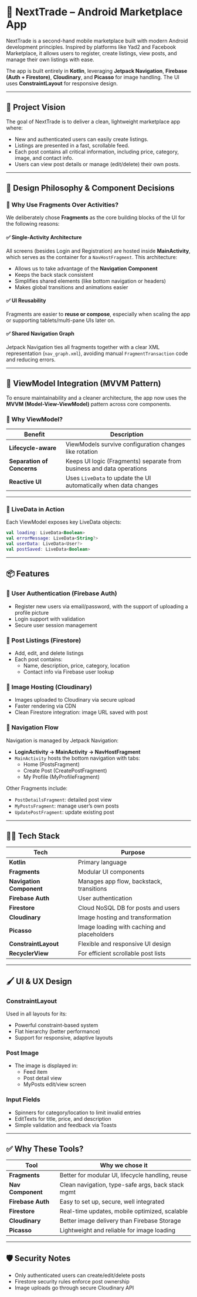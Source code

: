 # 📱 NextTrade – Android Marketplace App

NextTrade is a second-hand mobile marketplace built with modern Android development principles. Inspired by platforms like Yad2 and Facebook Marketplace, it allows users to register, create listings, view posts, and manage their own listings with ease.

The app is built entirely in **Kotlin**, leveraging **Jetpack Navigation**, **Firebase (Auth + Firestore)**, **Cloudinary**, and **Picasso** for image handling. The UI uses **ConstraintLayout** for responsive design.

---

## 🎯 Project Vision

The goal of NextTrade is to deliver a clean, lightweight marketplace app where:

- New and authenticated users can easily create listings.
- Listings are presented in a fast, scrollable feed.
- Each post contains all critical information, including price, category, image, and contact info.
- Users can view post details or manage (edit/delete) their own posts.

---

## 🧱 Design Philosophy & Component Decisions

### 🧩 Why Use Fragments Over Activities?

We deliberately chose **Fragments** as the core building blocks of the UI for the following reasons:

#### ✅ Single-Activity Architecture

All screens (besides Login and Registration) are hosted inside **MainActivity**, which serves as the container for a `NavHostFragment`. This architecture:

- Allows us to take advantage of the **Navigation Component**
- Keeps the back stack consistent
- Simplifies shared elements (like bottom navigation or headers)
- Makes global transitions and animations easier

#### ✅ UI Reusability

Fragments are easier to **reuse or compose**, especially when scaling the app or supporting tablets/multi-pane UIs later on.

#### ✅ Shared Navigation Graph

Jetpack Navigation ties all fragments together with a clear XML representation (`nav_graph.xml`), avoiding manual `FragmentTransaction` code and reducing errors.

---

## 🧠 ViewModel Integration (MVVM Pattern)

To ensure maintainability and a cleaner architecture, the app now uses the **MVVM (Model-View-ViewModel)** pattern across core components.

### 🚀 Why ViewModel?

| Benefit                    | Description                                                                 |
|----------------------------|-----------------------------------------------------------------------------|
| **Lifecycle-aware**        | ViewModels survive configuration changes like rotation                     |
| **Separation of Concerns** | Keeps UI logic (Fragments) separate from business and data operations       |
| **Reactive UI**            | Uses `LiveData` to update the UI automatically when data changes            |

---

### 📡 LiveData in Action

Each ViewModel exposes key LiveData objects:

```kotlin
val loading: LiveData<Boolean>
val errorMessage: LiveData<String?>
val userData: LiveData<User?>
val postSaved: LiveData<Boolean> 
```
---

## 📦 Features

### 👤 User Authentication (Firebase Auth)
- Register new users via email/password, with the support of uploading a profile picture
- Login support with validation
- Secure user session management

### 🛒 Post Listings (Firestore)
- Add, edit, and delete listings
- Each post contains:
    - Name, description, price, category, location
    - Contact info via Firebase user lookup

### 📸 Image Hosting (Cloudinary)
- Images uploaded to Cloudinary via secure upload
- Faster rendering via CDN
- Clean Firestore integration: image URL saved with post

### 🧭 Navigation Flow

Navigation is managed by Jetpack Navigation:

- **LoginActivity → MainActivity → NavHostFragment**
- `MainActivity` hosts the bottom navigation with tabs:
    - Home (PostsFragment)
    - Create Post (CreatePostFragment)
    - My Profile (MyProfileFragment)

Other Fragments include:
- `PostDetailsFragment`: detailed post view
- `MyPostsFragment`: manage user’s own posts
- `UpdatePostFragment`: update existing post

---

## 🧑‍💻 Tech Stack

| Tech                  | Purpose                                        |
|-----------------------|------------------------------------------------|
| **Kotlin**            | Primary language                              |
| **Fragments**         | Modular UI components                         |
| **Navigation Component** | Manages app flow, backstack, transitions     |
| **Firebase Auth**     | User authentication                          |
| **Firestore**         | Cloud NoSQL DB for posts and users           |
| **Cloudinary**        | Image hosting and transformation              |
| **Picasso**           | Image loading with caching and placeholders   |
| **ConstraintLayout**  | Flexible and responsive UI design             |
| **RecyclerView**      | For efficient scrollable post lists           |

---

## 🖌️ UI & UX Design

### ConstraintLayout

Used in all layouts for its:
- Powerful constraint-based system
- Flat hierarchy (better performance)
- Support for responsive, adaptive layouts

### Post Image

- The image is displayed in:
    - Feed item
    - Post detail view
    - MyPosts edit/view screen

### Input Fields

- Spinners for category/location to limit invalid entries
- EditTexts for title, price, and description
- Simple validation and feedback via Toasts

---

## ✅ Why These Tools?

| Tool            | Why we chose it                                        |
|------------------|--------------------------------------------------------|
| **Fragments**    | Better for modular UI, lifecycle handling, reuse       |
| **Nav Component**| Clean navigation, type-safe args, back stack mgmt      |
| **Firebase Auth**| Easy to set up, secure, well integrated                |
| **Firestore**    | Real-time updates, mobile optimized, scalable          |
| **Cloudinary**   | Better image delivery than Firebase Storage            |
| **Picasso**      | Lightweight and reliable for image loading             |

---

## 🛡️ Security Notes

- Only authenticated users can create/edit/delete posts
- Firestore security rules enforce post ownership
- Image uploads go through secure Cloudinary API